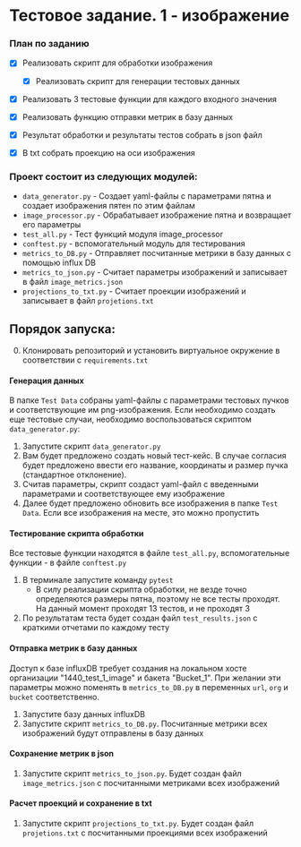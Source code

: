 # Тестовое задание. 1 - изображение

### План по заданию
- [x] Реализовать скрипт для обработки изображения
    - [x] Реализовать скрипт для генерации тестовых данных
- [x] Реализовать 3 тестовые функции для каждого входного значения
- [x] Реализовать функцию отправки метрик в базу данных
- [x] Результат обработки и результаты тестов собрать в json файл
- [x] В txt собрать проекцию на оси изображения

 
### Проект состоит из следующих модулей:
- `data_generator.py` - Создает yaml-файлы с параметрами пятна и создает изображения пятен по этим файлам
- `image_processor.py` - Обрабатывает изображение пятна и возвращает его параметры
- `test_all.py` - Тест функций модуля image_processor
- `conftest.py` - вспомогательный модуль для тестирования
- `metrics_to_DB.py` - Отправляет посчитанные метрики в базу данных с помощью influx DB
- `metrics_to_json.py` - Считает параметры изображений и записывает в файл `image_metrics.json` 
- `projections_to_txt.py` - Считает проекции изображений и записывает в файл `projetions.txt`

## Порядок запуска:
0. Клонировать репозиторий и установить виртуальное окружение в соответствии с `requirements.txt`

#### Генерация данных
В папке `Test Data` собраны yaml-файлы с параметрами тестовых пучков и соответствующие им png-изображения. Если необходимо создать еще тестовые случаи, необходимо воспользоваться скриптом `data_generator.py`:
1. Запустите скрипт `data_generator.py`
2. Вам будет предложено создать новый тест-кейс. В случае согласия будет предложено ввести его название, координаты и размер пучка (стандартное отклонение).
3. Считав параметры, скрипт создаст yaml-файл с введенными параметрами и соответствующее ему изображение
4. Далее будет предложено обновить все изображения в папке `Test Data`. Если все изображения на месте, это можно пропустить

####  Тестирование скрипта обработки
Все тестовые функции находятся в файле `test_all.py`, вспомогательные функции - в файле `conftest.py`
1. В терминале запустите команду `pytest`
   - В силу реализации скрипта обработки, не везде точно определяются размеры пятна, поэтому не все тесты проходят. На данный момент проходят 13 тестов, и не проходят 3
2. По результатам теста будет создан файл `test_results.json` с краткими отчетами по каждому тесту

#### Отправка метрик в базу данных
Доступ к базе influxDB требует создания на локальном хосте организации "1440_test_1_image" и бакета "Bucket_1". При желании эти параметры можно поменять в `metrics_to_DB.py` в переменных `url`, `org` и `bucket` соответственно.
1. Запустите базу данных influxDB
2. Запустите скрипт `metrics_to_DB.py`. Посчитанные метрики всех изображений будут отправлены в базу данных

#### Сохранение метрик в json
1. Запустите скрипт `metrics_to_json.py`. Будет создан файл `image_metrics.json` с посчитанными метриками всех изображений

#### Расчет проекций и сохранение в txt
1. Запустите скрипт `projections_to_txt.py`. Будет создан файл `projetions.txt` с посчитанными проекциями всех изображений
